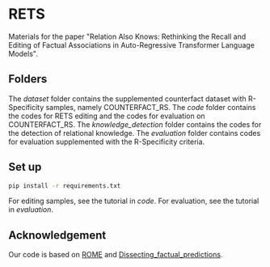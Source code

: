 # RETS
Materials for the paper "Relation Also Knows: Rethinking the Recall and Editing of Factual Associations in Auto-Regressive Transformer Language Models".

## Folders
The *dataset* folder contains the supplemented counterfact dataset with R-Specificity samples, namely COUNTERFACT_RS. The *code* folder contains the codes for RETS editing and the codes for evaluation on COUNTERFACT_RS. The *knowledge_detection* folder contains the codes for the detection of relational knowledge. The *evaluation* folder contains codes for evaluation supplemented with the R-Specificity criteria.

## Set up
```bash
pip install -r requirements.txt
```
For editing samples, see the tutorial in *code*. For evaluation, see the tutorial in *evaluation*.

## Acknowledgement
Our code is based on [ROME](https://github.com/kmeng01/rome) and [Dissecting_factual_predictions](https://github.com/google-research/google-research/tree/master/dissecting_factual_predictions).